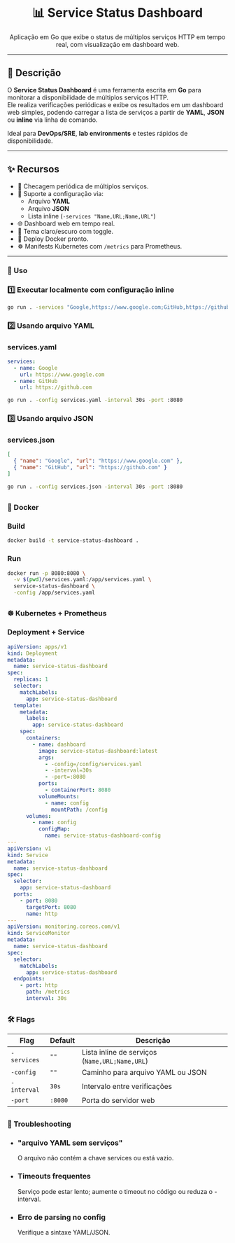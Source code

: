 <div align="center">
  <h1>📊 Service Status Dashboard</h1>
  <p>Aplicação em Go que exibe o status de múltiplos serviços HTTP em tempo real, com visualização em dashboard web.</p>
</div>

---

## 📖 Descrição

O **Service Status Dashboard** é uma ferramenta escrita em **Go** para monitorar a disponibilidade de múltiplos serviços HTTP.  
Ele realiza verificações periódicas e exibe os resultados em um dashboard web simples, podendo carregar a lista de serviços a partir de **YAML**, **JSON** ou **inline** via linha de comando.

Ideal para **DevOps/SRE**, **lab environments** e testes rápidos de disponibilidade.

---

## ✨ Recursos

- 🔄 Checagem periódica de múltiplos serviços.
- 📂 Suporte a configuração via:
  - Arquivo **YAML**
  - Arquivo **JSON**
  - Lista inline (`-services "Name,URL;Name,URL"`)
- 🌐 Dashboard web em tempo real.
- 🎨 Tema claro/escuro com toggle.
- 🐳 Deploy Docker pronto.
- ☸️ Manifests Kubernetes com `/metrics` para Prometheus.

---

### 🚀 Uso

### 1️⃣ Executar localmente com configuração inline
```bash
go run . -services "Google,https://www.google.com;GitHub,https://github.com" -interval 30s -port :8080
```

### 2️⃣ Usando arquivo YAML
### services.yaml

```yaml
services:
  - name: Google
    url: https://www.google.com
  - name: GitHub
    url: https://github.com
```
```bash
go run . -config services.yaml -interval 30s -port :8080
```
### 3️⃣ Usando arquivo JSON
### services.json

```json
[
  { "name": "Google", "url": "https://www.google.com" },
  { "name": "GitHub", "url": "https://github.com" }
]
```
```bash
go run . -config services.json -interval 30s -port :8080
```
##

### 🐳 Docker
### Build
```bash
docker build -t service-status-dashboard .
```
### Run
```bash
docker run -p 8080:8080 \
  -v $(pwd)/services.yaml:/app/services.yaml \
  service-status-dashboard \
  -config /app/services.yaml
```
##

### ☸️ Kubernetes + Prometheus
### Deployment + Service
```yaml
apiVersion: apps/v1
kind: Deployment
metadata:
  name: service-status-dashboard
spec:
  replicas: 1
  selector:
    matchLabels:
      app: service-status-dashboard
  template:
    metadata:
      labels:
        app: service-status-dashboard
    spec:
      containers:
        - name: dashboard
          image: service-status-dashboard:latest
          args:
            - -config=/config/services.yaml
            - -interval=30s
            - -port=:8080
          ports:
            - containerPort: 8080
          volumeMounts:
            - name: config
              mountPath: /config
      volumes:
        - name: config
          configMap:
            name: service-status-dashboard-config
---
apiVersion: v1
kind: Service
metadata:
  name: service-status-dashboard
spec:
  selector:
    app: service-status-dashboard
  ports:
    - port: 8080
      targetPort: 8080
      name: http
---
apiVersion: monitoring.coreos.com/v1
kind: ServiceMonitor
metadata:
  name: service-status-dashboard
spec:
  selector:
    matchLabels:
      app: service-status-dashboard
  endpoints:
    - port: http
      path: /metrics
      interval: 30s
```
##
### 🛠 Flags
| Flag        | Default | Descrição                                      |
| ----------- | ------- | ---------------------------------------------- |
| `-services` | `""`    | Lista inline de serviços (`Name,URL;Name,URL`) |
| `-config`   | `""`    | Caminho para arquivo YAML ou JSON              |
| `-interval` | `30s`   | Intervalo entre verificações                   |
| `-port`     | `:8080` | Porta do servidor web                          |

##
### 🐞 Troubleshooting
- ### "arquivo YAML sem serviços" 
   O arquivo não contém a chave services ou está vazio.

- ### Timeouts frequentes 
  Serviço pode estar lento; aumente o timeout no código ou reduza o -interval.

- ### Erro de parsing no config 
  Verifique a sintaxe YAML/JSON.
